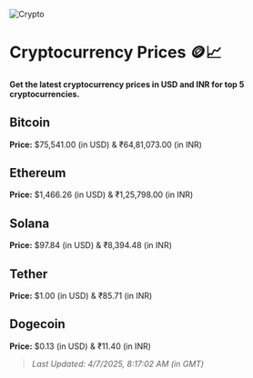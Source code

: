 
![Crypto](https://www.techguide.com.au/wp-content/uploads/2020/11/crypto3.jpeg)

# Cryptocurrency Prices 🪙📈

#### Get the latest cryptocurrency prices in USD and INR for top 5 cryptocurrencies.

## Bitcoin

**Price:** $75,541.00 (in USD) & ₹64,81,073.00 (in INR)

## Ethereum

**Price:** $1,466.26 (in USD) & ₹1,25,798.00 (in INR)

## Solana

**Price:** $97.84 (in USD) & ₹8,394.48 (in INR)

## Tether

**Price:** $1.00 (in USD) & ₹85.71 (in INR)

## Dogecoin

**Price:** $0.13 (in USD) & ₹11.40 (in INR)

> _Last Updated: 4/7/2025, 8:17:02 AM (in GMT)_
